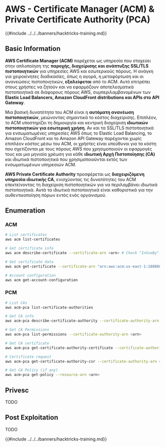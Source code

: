 # AWS - Certificate Manager (ACM) & Private Certificate Authority (PCA)

{{#include ../../../banners/hacktricks-training.md}}

## Basic Information

**AWS Certificate Manager (ACM)** παρέχεται ως υπηρεσία που στοχεύει στην απλοποίηση της **παροχής, διαχείρισης και ανάπτυξης SSL/TLS πιστοποιητικών** για υπηρεσίες AWS και εσωτερικούς πόρους. Η ανάγκη για χειροκίνητες διαδικασίες, όπως η αγορά, η μεταφόρτωση και οι ανανεώσεις πιστοποιητικών, **εξαλείφεται** από το ACM. Αυτό επιτρέπει στους χρήστες να ζητούν και να εφαρμόζουν αποτελεσματικά πιστοποιητικά σε διάφορους πόρους AWS, συμπεριλαμβανομένων των **Elastic Load Balancers, Amazon CloudFront distributions και APIs στο API Gateway**.

Μια βασική δυνατότητα του ACM είναι η **αυτόματη ανανέωση πιστοποιητικών**, μειώνοντας σημαντικά το κόστος διαχείρισης. Επιπλέον, το ACM υποστηρίζει τη δημιουργία και κεντρική διαχείριση **ιδιωτικών πιστοποιητικών για εσωτερική χρήση**. Αν και τα SSL/TLS πιστοποιητικά για ενσωματωμένες υπηρεσίες AWS όπως το Elastic Load Balancing, το Amazon CloudFront και το Amazon API Gateway παρέχονται χωρίς επιπλέον κόστος μέσω του ACM, οι χρήστες είναι υπεύθυνοι για τα κόστη που σχετίζονται με τους πόρους AWS που χρησιμοποιούν οι εφαρμογές τους και μια μηνιαία χρέωση για κάθε **ιδιωτική Αρχή Πιστοποίησης (CA)** και ιδιωτικά πιστοποιητικά που χρησιμοποιούνται εκτός των ενσωματωμένων υπηρεσιών ACM.

**AWS Private Certificate Authority** προσφέρεται ως **διαχειριζόμενη υπηρεσία ιδιωτικής CA**, ενισχύοντας τις δυνατότητες του ACM επεκτείνοντας τη διαχείριση πιστοποιητικών για να περιλαμβάνει ιδιωτικά πιστοποιητικά. Αυτά τα ιδιωτικά πιστοποιητικά είναι καθοριστικά για την αυθεντικοποίηση πόρων εντός ενός οργανισμού.

## Enumeration

### ACM
```bash
# List certificates
aws acm list-certificates

# Get certificate info
aws acm describe-certificate --certificate-arn <arn> # Check "InUseBy" to check which resources are using it

# Get certificate data
aws acm get-certificate --certificate-arn "arn:aws:acm:us-east-1:188868097724:certificate/865abced-82c9-43bf-b7d2-1f4948bf353d"

# Account configuration
aws acm get-account-configuration
```
### PCM
```bash
# List CAs
aws acm-pca list-certificate-authorities

# Get CA info
aws acm-pca describe-certificate-authority --certificate-authority-arn <arn>

# Get CA Permissions
aws acm-pca list-permissions --certificate-authority-arn <arn>

# Get CA certificate
aws acm-pca get-certificate-authority-certificate --certificate-authority-arn <arn>

# Certificate request
aws acm-pca get-certificate-authority-csr --certificate-authority-arn <arn>

# Get CA Policy (if any)
aws acm-pca get-policy --resource-arn <arn>
```
## Privesc

TODO

## Post Exploitation

TODO

{{#include ../../../banners/hacktricks-training.md}}
